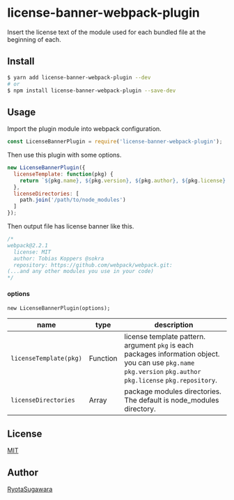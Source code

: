 license-banner-webpack-plugin
===

Insert the license text of the module used for each bundled file at the beginning of each.

## Install
```bash
$ yarn add license-banner-webpack-plugin --dev
# or
$ npm install license-banner-webpack-plugin --save-dev
```

## Usage
Import the plugin module into webpack configuration.

```js
const LicenseBannerPlugin = require('license-banner-webpack-plugin');
```

Then use this plugin with some options.

```js
new LicenseBannerPlugin({
  licenseTemplate: function(pkg) {
    return `${pkg.name}, ${pkg.version}, ${pkg.author}, ${pkg.license}, ${pkg.repository}`;
  },
  licenseDirectories: [
    path.join('/path/to/node_modules')
  ]
});
```

Then output file has license banner like this.
```js
/*
webpack@2.2.1
  license: MIT
  author: Tobias Koppers @sokra
  repository: https://github.com/webpack/webpack.git:
(...and any other modules you use in your code)
*/
```

#### options
```
new LicenseBannerPlugin(options);
```

| name                   | type     | description                                                                                                                                                     |
|------------------------|----------|-----------------------------------------------------------------------------------------------------------------------------------------------------------------|
| `licenseTemplate(pkg)` | Function | license template pattern. argument `pkg` is each packages information object. you can use `pkg.name` `pkg.version` `pkg.author` `pkg.license` `pkg.repository`. |
| `licenseDirectories`   | Array    | package modules directories. The default is node_modules directory.                                                                                             |

## License
[MIT](https://github.com/tcnksm/tool/blob/master/LICENCE)

## Author
[RyotaSugawara](https://github.com/RyotaSugawara)

